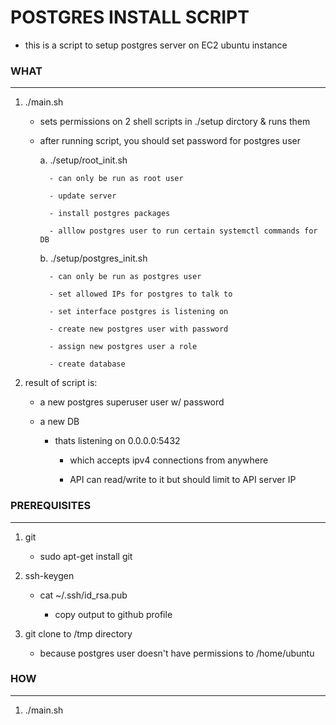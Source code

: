 # POSTGRES INSTALL SCRIPT 

- this is a script to setup postgres server on EC2 ubuntu instance


### WHAT
---

1. ./main.sh

    - sets permissions on 2 shell scripts in ./setup dirctory & runs them

    - after running script, you should set password for postgres user 

        a. ./setup/root_init.sh

            - can only be run as root user

            - update server 

            - install postgres packages

            - alllow postgres user to run certain systemctl commands for DB 


        b. ./setup/postgres_init.sh

            - can only be run as postgres user
  
            - set allowed IPs for postgres to talk to

            - set interface postgres is listening on 

            - create new postgres user with password

            - assign new postgres user a role

            - create database 
    

2. result of script is: 
   
   - a new postgres superuser user w/ password

   - a new DB 

     - thats listening on 0.0.0.0:5432 

       - which accepts ipv4 connections from anywhere 

       - API can read/write to it but should limit to API server IP

### PREREQUISITES 
---

1. git 

   - sudo apt-get install git


2. ssh-keygen 
   
    - cat ~/.ssh/id_rsa.pub
    
      - copy output to github profile 


3. git clone to /tmp directory 

   - because postgres user doesn't have permissions to /home/ubuntu


### HOW 
---

1. ./main.sh